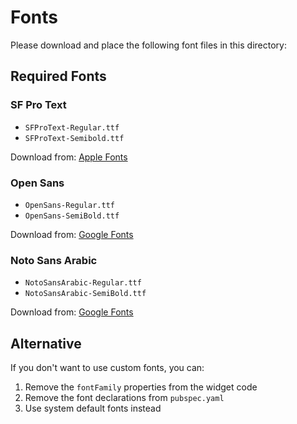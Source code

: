 # Fonts

Please download and place the following font files in this directory:

## Required Fonts

### SF Pro Text
- `SFProText-Regular.ttf`
- `SFProText-Semibold.ttf`

Download from: [Apple Fonts](https://developer.apple.com/fonts/)

### Open Sans
- `OpenSans-Regular.ttf`
- `OpenSans-SemiBold.ttf`

Download from: [Google Fonts](https://fonts.google.com/specimen/Open+Sans)

### Noto Sans Arabic
- `NotoSansArabic-Regular.ttf`
- `NotoSansArabic-SemiBold.ttf`

Download from: [Google Fonts](https://fonts.google.com/noto/specimen/Noto+Sans+Arabic)

## Alternative

If you don't want to use custom fonts, you can:
1. Remove the `fontFamily` properties from the widget code
2. Remove the font declarations from `pubspec.yaml`
3. Use system default fonts instead

